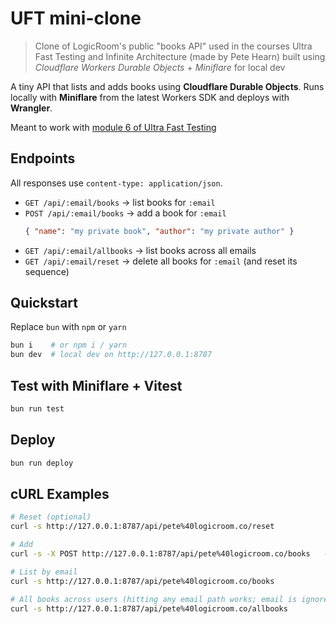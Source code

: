 # UFT mini-clone 

> Clone of LogicRoom's public "books API" used in the courses
> Ultra Fast Testing and Infinite Architecture (made by Pete Hearn)
> built using _Cloudflare Workers Durable Objects_ + _Miniflare_ for local dev

A tiny API that lists and adds books using **Cloudflare Durable Objects**.
Runs locally with **Miniflare** from the latest Workers SDK and deploys with **Wrangler**.

Meant to work with [module 6 of Ultra Fast Testing](https://github.com/fatso83/uft-module-6)

## Endpoints

All responses use `content-type: application/json`.

- `GET /api/:email/books` → list books for `:email`
- `POST /api/:email/books` → add a book for `:email`
  ```json
  { "name": "my private book", "author": "my private author" }
  ```
- `GET /api/:email/allbooks` → list books across all emails
- `GET /api/:email/reset` → delete all books for `:email` (and reset its sequence)

## Quickstart

Replace `bun` with `npm` or `yarn`

```bash
bun i    # or npm i / yarn
bun dev  # local dev on http://127.0.0.1:8787
```

## Test with Miniflare + Vitest

```bash
bun run test
```

## Deploy

```bash
bun run deploy
```

## cURL Examples

```bash
# Reset (optional)
curl -s http://127.0.0.1:8787/api/pete%40logicroom.co/reset

# Add
curl -s -X POST http://127.0.0.1:8787/api/pete%40logicroom.co/books   -H 'content-type: application/json'   -d '{"name":"Wind in the willows","author":"Kenneth Graeme"}'

# List by email
curl -s http://127.0.0.1:8787/api/pete%40logicroom.co/books

# All books across users (hitting any email path works; email is ignored for this route)
curl -s http://127.0.0.1:8787/api/pete%40logicroom.co/allbooks
```
